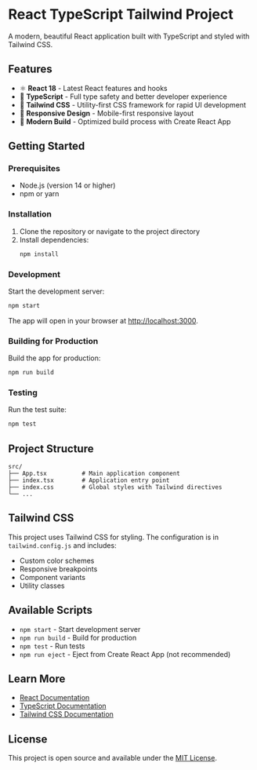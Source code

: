 # React TypeScript Tailwind Project

A modern, beautiful React application built with TypeScript and styled with Tailwind CSS.

## Features

- ⚛️ **React 18** - Latest React features and hooks
- 🔷 **TypeScript** - Full type safety and better developer experience
- 🎨 **Tailwind CSS** - Utility-first CSS framework for rapid UI development
- 📱 **Responsive Design** - Mobile-first responsive layout
- 🚀 **Modern Build** - Optimized build process with Create React App

## Getting Started

### Prerequisites

- Node.js (version 14 or higher)
- npm or yarn

### Installation

1. Clone the repository or navigate to the project directory
2. Install dependencies:
   ```bash
   npm install
   ```

### Development

Start the development server:
```bash
npm start
```

The app will open in your browser at [http://localhost:3000](http://localhost:3000).

### Building for Production

Build the app for production:
```bash
npm run build
```

### Testing

Run the test suite:
```bash
npm test
```

## Project Structure

```
src/
├── App.tsx          # Main application component
├── index.tsx        # Application entry point
├── index.css        # Global styles with Tailwind directives
└── ...
```

## Tailwind CSS

This project uses Tailwind CSS for styling. The configuration is in `tailwind.config.js` and includes:

- Custom color schemes
- Responsive breakpoints
- Component variants
- Utility classes

## Available Scripts

- `npm start` - Start development server
- `npm run build` - Build for production
- `npm test` - Run tests
- `npm run eject` - Eject from Create React App (not recommended)

## Learn More

- [React Documentation](https://reactjs.org/)
- [TypeScript Documentation](https://www.typescriptlang.org/)
- [Tailwind CSS Documentation](https://tailwindcss.com/)

## License

This project is open source and available under the [MIT License](LICENSE).

